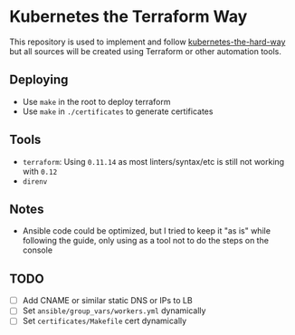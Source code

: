 # Kubernetes the Terraform Way

This repository is used to implement and follow [kubernetes-the-hard-way](https://github.com/kelseyhightower/kubernetes-the-hard-way) but all sources will be created using Terraform or other automation tools.

## Deploying
- Use `make` in the root to deploy terraform
- Use `make` in `./certificates` to generate certificates

## Tools
- `terraform`: Using `0.11.14` as most linters/syntax/etc is still not working with `0.12`
- `direnv`

## Notes
- Ansible code could be optimized, but I tried to keep it "as is" while following the guide, only using as a tool not to do the steps on the console

## TODO
- [ ] Add CNAME or similar static DNS or IPs to LB
- [ ] Set `ansible/group_vars/workers.yml` dynamically
- [ ] Set `certificates/Makefile` cert dynamically
